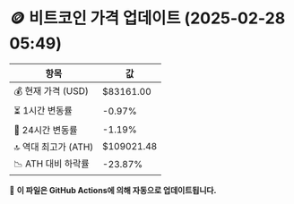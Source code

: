 # 🪙 비트코인 가격 업데이트 (2025-02-28 05:49)

| 항목                | 값 |
|--------------------|----------------|
| 💰 현재 가격 (USD) | $83161.00 |
| ⏳ 1시간 변동률    | -0.97% |
| 📆 24시간 변동률   | -1.19% |
| 🔝 역대 최고가 (ATH) | $109021.48 |
| 📉 ATH 대비 하락률 | -23.87% |

🔄 **이 파일은 GitHub Actions에 의해 자동으로 업데이트됩니다.**
